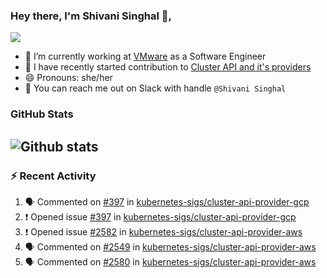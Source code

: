 ### Hey there, I'm Shivani Singhal 👋, 
![](https://komarev.com/ghpvc/?username=shivi28&color=green)

- 🔭 I’m currently working at [VMware](https://tanzu.vmware.com/) as a Software Engineer
- 👯 I have recently started contribution to [Cluster API and it's providers](https://github.com/kubernetes-sigs/cluster-api)
- 😄 Pronouns: she/her
- 💞️ You can reach me out on Slack with handle `@Shivani Singhal` 


### GitHub Stats

![Github stats](https://github-readme-stats.vercel.app/api?username=shivi28&count_private=true&show_icons=true&theme=dark&include_all_commits=true)
---

### :zap: Recent Activity

<!--START_SECTION:activity-->
1. 🗣 Commented on [#397](https://github.com/kubernetes-sigs/cluster-api-provider-gcp/issues/397) in [kubernetes-sigs/cluster-api-provider-gcp](https://github.com/kubernetes-sigs/cluster-api-provider-gcp)
2. ❗️ Opened issue [#397](https://github.com/kubernetes-sigs/cluster-api-provider-gcp/issues/397) in [kubernetes-sigs/cluster-api-provider-gcp](https://github.com/kubernetes-sigs/cluster-api-provider-gcp)
3. ❗️ Opened issue [#2582](https://github.com/kubernetes-sigs/cluster-api-provider-aws/issues/2582) in [kubernetes-sigs/cluster-api-provider-aws](https://github.com/kubernetes-sigs/cluster-api-provider-aws)
4. 🗣 Commented on [#2549](https://github.com/kubernetes-sigs/cluster-api-provider-aws/issues/2549) in [kubernetes-sigs/cluster-api-provider-aws](https://github.com/kubernetes-sigs/cluster-api-provider-aws)
5. 🗣 Commented on [#2580](https://github.com/kubernetes-sigs/cluster-api-provider-aws/issues/2580) in [kubernetes-sigs/cluster-api-provider-aws](https://github.com/kubernetes-sigs/cluster-api-provider-aws)
<!--END_SECTION:activity-->

